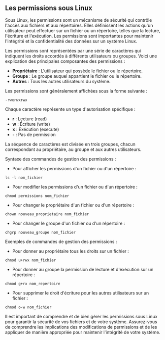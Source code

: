 ## Les permissions sous Linux

Sous Linux, les permissions sont un mécanisme de sécurité qui contrôle l'accès aux fichiers et aux répertoires. Elles définissent les actions qu'un utilisateur peut effectuer sur un fichier ou un répertoire, telles que la lecture, l'écriture et l'exécution. Les permissions sont importantes pour maintenir l'intégrité et la confidentialité des données sur un système Linux.

Les permissions sont représentées par une série de caractères qui indiquent les droits accordés à différents utilisateurs ou groupes. Voici une explication des principales composantes des permissions :

- **Propriétaire** : L'utilisateur qui possède le fichier ou le répertoire.
- **Groupe** : Le groupe auquel appartient le fichier ou le répertoire.
- **Autres** : Tous les autres utilisateurs du système.

Les permissions sont généralement affichées sous la forme suivante :

```
-rwxrwxrwx
```

Chaque caractère représente un type d'autorisation spécifique :

- **r** : Lecture (read)
- **w** : Écriture (write)
- **x** : Exécution (execute)
- **-** : Pas de permission

La séquence de caractères est divisée en trois groupes, chacun correspondant au propriétaire, au groupe et aux autres utilisateurs.

Syntaxe des commandes de gestion des permissions :

- Pour afficher les permissions d'un fichier ou d'un répertoire :
```
ls -l nom_fichier
```

- Pour modifier les permissions d'un fichier ou d'un répertoire :
```
chmod permissions nom_fichier
```

- Pour changer le propriétaire d'un fichier ou d'un répertoire :
```
chown nouveau_proprietaire nom_fichier
```

- Pour changer le groupe d'un fichier ou d'un répertoire :
```
chgrp nouveau_groupe nom_fichier
```

Exemples de commandes de gestion des permissions :

- Pour donner au propriétaire tous les droits sur un fichier :
```
chmod u+rwx nom_fichier
```

- Pour donner au groupe la permission de lecture et d'exécution sur un répertoire :
```
chmod g+rx nom_repertoire
```

- Pour supprimer le droit d'écriture pour les autres utilisateurs sur un fichier :
```
chmod o-w nom_fichier
```

Il est important de comprendre et de bien gérer les permissions sous Linux pour garantir la sécurité de vos fichiers et de votre système. Assurez-vous de comprendre les implications des modifications de permissions et de les appliquer de manière appropriée pour maintenir l'intégrité de votre système.
